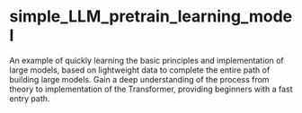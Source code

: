# simple_LLM_pretrain_learning_model
 An example of quickly learning the basic principles and implementation of large models, based on lightweight data to complete the entire path of building large models. Gain a deep understanding of the process from theory to implementation of the Transformer, providing beginners with a fast entry path. 

